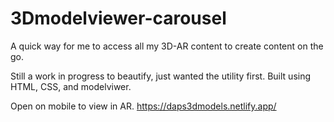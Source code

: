 # 3Dmodelviewer-carousel

A quick way for me to access all my 3D-AR content to create content on the go. 

Still a work in progress to beautify, just wanted the utility first. Built using HTML, CSS, and modelviwer. 

Open on mobile to view in AR. https://daps3dmodels.netlify.app/
